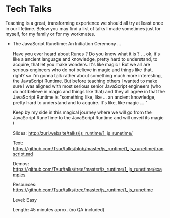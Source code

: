 # Tech Talks

Teaching is a great, transforming experience we should all try at least once in our lifetime. Below you may find a list of talks I made sometimes just for myself, for my family or for my workmates.  


* The JavaScript Runetime: An Initiation Ceremony ...

  Have you ever heard about Runes ? Do you know what it is ? ... ok, it's like a ancient language and knowledge, pretty hard to understand, to acquire, that let you make wonders. It's like magic ! But we all are serious engineers who do not believe in magic and things like that, right? so I'm gonna talk rather about something much more interesting, the JavaScript Runtime. But before teaching others I wanted to make sure I was aligned with most serious senior JavaScript engineers (who do not believe in magic and things like that) and they all agree in that the JavaScript Runtime is "something like, like ... an ancient knowledge, pretty hard to understand and to acquire. It's like, like magic ... "

  Keep by my side in this magical journey where we will go from the JavaScript RuneTime to the JavaScript Runtime and will unveil its magic !

  Slides: http://zuri.website/talks/js_runtime/1_js_runetime/

  Text: https://github.com/Tsur/talks/blob/master/js_runtime/1_js_runetime/transcript.md

  Demos: https://github.com/Tsur/talks/tree/master/js_runtime/1_js_runetime/examples

  Resources: https://github.com/Tsur/talks/tree/master/js_runtime/1_js_runetime

  Level: Easy

  Length: 45 minutes aprox. (no QA included)
